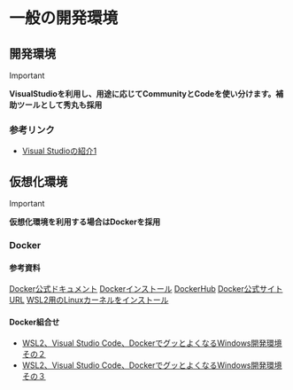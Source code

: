 # 一般の開発環境

## 開発環境

> [!IMPORTANT]  
> **VisualStudioを利用し、用途に応じてCommunityとCodeを使い分けます。補助ツールとして秀丸も採用**

### 参考リンク

- [Visual Studioの紹介1](https://visualstudio.microsoft.com/ja/thank-you-downloading-visual-studio/?sku=professional&channel=Release&version=VS2022&source=VSLandingPage&cid=2030&passive=false)

## 仮想化環境

> [!IMPORTANT]  
> **仮想化環境を利用する場合はDockerを採用**

### Docker

#### 参考資料

[Docker公式ドキュメント](https://docs.docker.com/)
[Dockerインストール](https://www.docker.com/products/docker-desktop/)
[DockerHub](https://hub.docker.com/)
[Docker公式サイトURL](https://www.docker.com/)
[WSL2用のLinuxカーネルをインストール](http://learn.microsoft.com/ja-jp/windows/wsl/install-manual)

#### Docker組合せ

- [WSL2、Visual Studio Code、DockerでグッとよくなるWindows開発環境その２](https://tech-lab.sios.jp/archives/21045)
- [WSL2、Visual Studio Code、DockerでグッとよくなるWindows開発環境その３](https://tech-lab.sios.jp/archives/21057)
